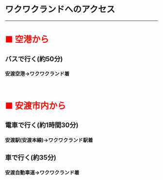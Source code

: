 # ワクワクランドへのアクセス
***
# <font color="RED"> ■ 空港から</font>
## バスで行く(約50分)
### 安渡空港→ワクワクランド着
<br>

# <font color="RED"> ■ 安渡市内から</font>
## 電車で行く(約1時間30分)
### 安渡駅(安渡本線)→ワクワクランド駅着
## 車で行く(約35分)
### 安渡自動車道→ワクワクランド着
